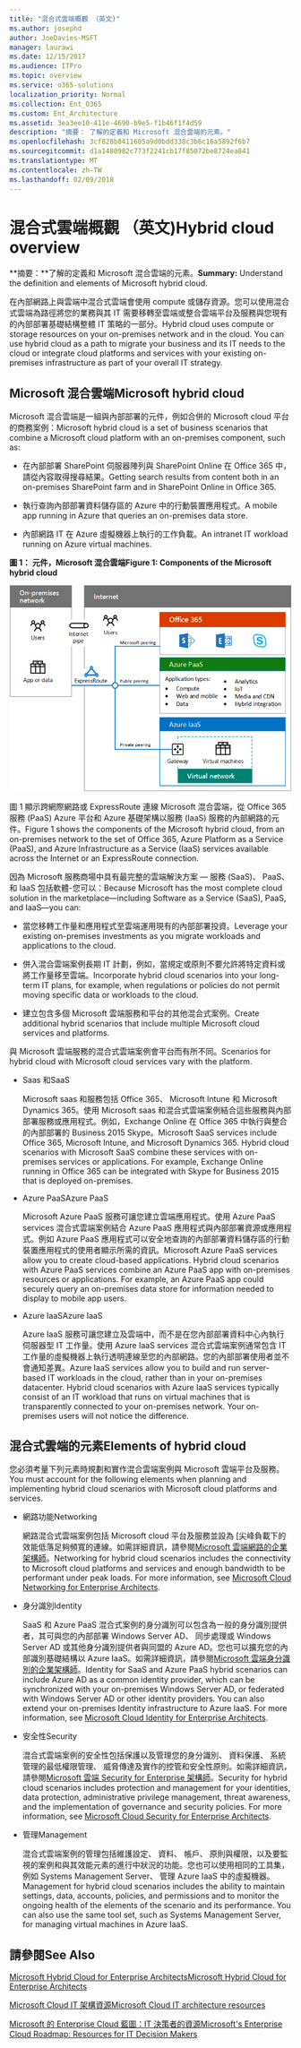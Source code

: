 ```yaml
---
title: "混合式雲端概觀 （英文)"
ms.author: josephd
author: JoeDavies-MSFT
manager: laurawi
ms.date: 12/15/2017
ms.audience: ITPro
ms.topic: overview
ms.service: o365-solutions
localization_priority: Normal
ms.collection: Ent_O365
ms.custom: Ent_Architecture
ms.assetid: 3ea3ee10-411e-4690-b9e5-f1b46f1f4d59
description: "摘要： 了解的定義和 Microsoft 混合雲端的元素。"
ms.openlocfilehash: 3cf828b8411605a9d0bdd338c3b6c16a5892f6b7
ms.sourcegitcommit: d1a1480982c773f2241cb17f85072be8724ea841
ms.translationtype: MT
ms.contentlocale: zh-TW
ms.lasthandoff: 02/09/2018
---
```

# <a name="hybrid-cloud-overview"></a><span data-ttu-id="a1de2-103">混合式雲端概觀 （英文)</span><span class="sxs-lookup"><span data-stu-id="a1de2-103">Hybrid cloud overview</span></span>

 <span data-ttu-id="a1de2-104">**摘要：**了解的定義和 Microsoft 混合雲端的元素。</span><span class="sxs-lookup"><span data-stu-id="a1de2-104">**Summary:** Understand the definition and elements of Microsoft hybrid cloud.</span></span>
  
<span data-ttu-id="a1de2-p101">在內部網路上與雲端中混合式雲端會使用 compute 或儲存資源。您可以使用混合式雲端為路徑將您的業務與其 IT 需要移轉至雲端或整合雲端平台及服務與您現有的內部部署基礎結構整體 IT 策略的一部分。</span><span class="sxs-lookup"><span data-stu-id="a1de2-p101">Hybrid cloud uses compute or storage resources on your on-premises network and in the cloud. You can use hybrid cloud as a path to migrate your business and its IT needs to the cloud or integrate cloud platforms and services with your existing on-premises infrastructure as part of your overall IT strategy.</span></span>
  
## <a name="microsoft-hybrid-cloud"></a><span data-ttu-id="a1de2-107">Microsoft 混合雲端</span><span class="sxs-lookup"><span data-stu-id="a1de2-107">Microsoft hybrid cloud</span></span>

<span data-ttu-id="a1de2-108">Microsoft 混合雲端是一組與內部部署的元件，例如合併的 Microsoft cloud 平台的商務案例：</span><span class="sxs-lookup"><span data-stu-id="a1de2-108">Microsoft hybrid cloud is a set of business scenarios that combine a Microsoft cloud platform with an on-premises component, such as:</span></span> 
  
- <span data-ttu-id="a1de2-109">在內部部署 SharePoint 伺服器陣列與 SharePoint Online 在 Office 365 中，請從內容取得搜尋結果。</span><span class="sxs-lookup"><span data-stu-id="a1de2-109">Getting search results from content both in an on-premises SharePoint farm and in SharePoint Online in Office 365.</span></span>
    
- <span data-ttu-id="a1de2-110">執行查詢內部部署資料儲存區的 Azure 中的行動裝置應用程式。</span><span class="sxs-lookup"><span data-stu-id="a1de2-110">A mobile app running in Azure that queries an on-premises data store.</span></span>
    
- <span data-ttu-id="a1de2-111">內部網路 IT 在 Azure 虛擬機器上執行的工作負載。</span><span class="sxs-lookup"><span data-stu-id="a1de2-111">An intranet IT workload running on Azure virtual machines.</span></span>
    
<span data-ttu-id="a1de2-112">**圖 1： 元件，Microsoft 混合雲端**</span><span class="sxs-lookup"><span data-stu-id="a1de2-112">**Figure 1: Components of the Microsoft hybrid cloud**</span></span>

![Microsoft 混合式雲端的元件](images/Hybrid_Poster/MS_Hybrid_Cloud.png)
  
<span data-ttu-id="a1de2-114">圖 1 顯示跨網際網路或 ExpressRoute 連線 Microsoft 混合雲端，從 Office 365 服務 (PaaS) Azure 平台和 Azure 基礎架構以服務 (IaaS) 服務的內部網路的元件。</span><span class="sxs-lookup"><span data-stu-id="a1de2-114">Figure 1 shows the components of the Microsoft hybrid cloud, from an on-premises network to the set of Office 365, Azure Platform as a Service (PaaS), and Azure Infrastructure as a Service (IaaS) services available across the Internet or an ExpressRoute connection.</span></span>
  
<span data-ttu-id="a1de2-115">因為 Microsoft 服務商場中具有最完整的雲端解決方案 — 服務 (SaaS)、 PaaS、 和 IaaS 包括軟體-您可以：</span><span class="sxs-lookup"><span data-stu-id="a1de2-115">Because Microsoft has the most complete cloud solution in the marketplace—including Software as a Service (SaaS), PaaS, and IaaS—you can:</span></span>
  
- <span data-ttu-id="a1de2-116">當您移轉工作量和應用程式至雲端運用現有的內部部署投資。</span><span class="sxs-lookup"><span data-stu-id="a1de2-116">Leverage your existing on-premises investments as you migrate workloads and applications to the cloud.</span></span>
    
- <span data-ttu-id="a1de2-117">併入混合雲端案例長期 IT 計劃，例如，當規定或原則不要允許將特定資料或將工作量移至雲端。</span><span class="sxs-lookup"><span data-stu-id="a1de2-117">Incorporate hybrid cloud scenarios into your long-term IT plans, for example, when regulations or policies do not permit moving specific data or workloads to the cloud.</span></span>
    
- <span data-ttu-id="a1de2-118">建立包含多個 Microsoft 雲端服務和平台的其他混合式案例。</span><span class="sxs-lookup"><span data-stu-id="a1de2-118">Create additional hybrid scenarios that include multiple Microsoft cloud services and platforms.</span></span>
    
<span data-ttu-id="a1de2-119">與 Microsoft 雲端服務的混合式雲端案例會平台而有所不同。</span><span class="sxs-lookup"><span data-stu-id="a1de2-119">Scenarios for hybrid cloud with Microsoft cloud services vary with the platform.</span></span>
  
- <span data-ttu-id="a1de2-120">Saas 和</span><span class="sxs-lookup"><span data-stu-id="a1de2-120">SaaS</span></span>
    
    <span data-ttu-id="a1de2-p102">Microsoft saas 和服務包括 Office 365、 Microsoft Intune 和 Microsoft Dynamics 365。使用 Microsoft saas 和混合式雲端案例結合這些服務與內部部署服務或應用程式。例如，Exchange Online 在 Office 365 中執行與整合的內部部署的 Business 2015 Skype。</span><span class="sxs-lookup"><span data-stu-id="a1de2-p102">Microsoft SaaS services include Office 365, Microsoft Intune, and Microsoft Dynamics 365. Hybrid cloud scenarios with Microsoft SaaS combine these services with on-premises services or applications. For example, Exchange Online running in Office 365 can be integrated with Skype for Business 2015 that is deployed on-premises.</span></span>
    
- <span data-ttu-id="a1de2-124">Azure PaaS</span><span class="sxs-lookup"><span data-stu-id="a1de2-124">Azure PaaS</span></span>
    
    <span data-ttu-id="a1de2-p103">Microsoft Azure PaaS 服務可讓您建立雲端應用程式。使用 Azure PaaS services 混合式雲端案例結合 Azure PaaS 應用程式與內部部署資源或應用程式。例如 Azure PaaS 應用程式可以安全地查詢的內部部署資料儲存區的行動裝置應用程式的使用者顯示所需的資訊。</span><span class="sxs-lookup"><span data-stu-id="a1de2-p103">Microsoft Azure PaaS services allow you to create cloud-based applications. Hybrid cloud scenarios with Azure PaaS services combine an Azure PaaS app with on-premises resources or applications. For example, an Azure PaaS app could securely query an on-premises data store for information needed to display to mobile app users.</span></span>
    
- <span data-ttu-id="a1de2-128">Azure IaaS</span><span class="sxs-lookup"><span data-stu-id="a1de2-128">Azure IaaS</span></span>
    
    <span data-ttu-id="a1de2-p104">Azure IaaS 服務可讓您建立及雲端中，而不是在您內部部署資料中心內執行伺服器型 IT 工作量。使用 Azure IaaS services 混合式雲端案例通常包含 IT 工作量的虛擬機器上執行透明連線至您的內部網路。您的內部部署使用者並不會通知差異。</span><span class="sxs-lookup"><span data-stu-id="a1de2-p104">Azure IaaS services allow you to build and run server-based IT workloads in the cloud, rather than in your on-premises datacenter. Hybrid cloud scenarios with Azure IaaS services typically consist of an IT workload that runs on virtual machines that is transparently connected to your on-premises network. Your on-premises users will not notice the difference.</span></span>
    
## <a name="elements-of-hybrid-cloud"></a><span data-ttu-id="a1de2-132">混合式雲端的元素</span><span class="sxs-lookup"><span data-stu-id="a1de2-132">Elements of hybrid cloud</span></span>

<span data-ttu-id="a1de2-133">您必須考量下列元素時規劃和實作混合雲端案例與 Microsoft 雲端平台及服務。</span><span class="sxs-lookup"><span data-stu-id="a1de2-133">You must account for the following elements when planning and implementing hybrid cloud scenarios with Microsoft cloud platforms and services.</span></span>
  
- <span data-ttu-id="a1de2-134">網路功能</span><span class="sxs-lookup"><span data-stu-id="a1de2-134">Networking</span></span>
    
    <span data-ttu-id="a1de2-p105">網路混合式雲端案例包括 Microsoft cloud 平台及服務並設為 [尖峰負載下的效能低落足夠頻寬的連線。如需詳細資訊，請參閱[Microsoft 雲端網路的企業架構師](microsoft-cloud-networking-for-enterprise-architects.md)。</span><span class="sxs-lookup"><span data-stu-id="a1de2-p105">Networking for hybrid cloud scenarios includes the connectivity to Microsoft cloud platforms and services and enough bandwidth to be performant under peak loads. For more information, see [Microsoft Cloud Networking for Enterprise Architects](microsoft-cloud-networking-for-enterprise-architects.md).</span></span>
    
- <span data-ttu-id="a1de2-137">身分識別</span><span class="sxs-lookup"><span data-stu-id="a1de2-137">Identity</span></span>
    
    <span data-ttu-id="a1de2-p106">SaaS 和 Azure PaaS 混合式案例的身分識別可以包含為一般的身分識別提供者，其可與您的內部部署 Windows Server AD、 同步處理或 Windows Server AD 或其他身分識別提供者與同盟的 Azure AD。您也可以擴充您的內部識別基礎結構以 Azure IaaS。如需詳細資訊，請參閱[Microsoft 雲端身分識別的企業架構師](microsoft-cloud-identity-for-enterprise-architects.md)。</span><span class="sxs-lookup"><span data-stu-id="a1de2-p106">Identity for SaaS and Azure PaaS hybrid scenarios can include Azure AD as a common identity provider, which can be synchronized with your on-premises Windows Server AD, or federated with Windows Server AD or other identity providers. You can also extend your on-premises Identity infrastructure to Azure IaaS. For more information, see [Microsoft Cloud Identity for Enterprise Architects](microsoft-cloud-identity-for-enterprise-architects.md).</span></span>
    
- <span data-ttu-id="a1de2-141">安全性</span><span class="sxs-lookup"><span data-stu-id="a1de2-141">Security</span></span>
    
    <span data-ttu-id="a1de2-p107">混合式雲端案例的安全性包括保護以及管理您的身分識別、 資料保護、 系統管理的最低權限管理、 威脅傳達及實作的控管和安全性原則。如需詳細資訊，請參閱[Microsoft 雲端 Security for Enterprise 架構師](https://technet.microsoft.com/library/dn919927.aspx#security)。</span><span class="sxs-lookup"><span data-stu-id="a1de2-p107">Security for hybrid cloud scenarios includes protection and management for your identities, data protection, administrative privilege management, threat awareness, and the implementation of governance and security policies. For more information, see [Microsoft Cloud Security for Enterprise Architects](https://technet.microsoft.com/library/dn919927.aspx#security).</span></span>
    
- <span data-ttu-id="a1de2-144">管理</span><span class="sxs-lookup"><span data-stu-id="a1de2-144">Management</span></span>
    
    <span data-ttu-id="a1de2-p108">混合式雲端案例的管理包括維護設定、 資料、 帳戶、 原則與權限，以及要監視的案例和與其效能元素的進行中狀況的功能。您也可以使用相同的工具集，例如 Systems Management Server、 管理 Azure IaaS 中的虛擬機器。</span><span class="sxs-lookup"><span data-stu-id="a1de2-p108">Management for hybrid cloud scenarios includes the ability to maintain settings, data, accounts, policies, and permissions and to monitor the ongoing health of the elements of the scenario and its performance. You can also use the same tool set, such as Systems Management Server, for managing virtual machines in Azure IaaS.</span></span>
    
## <a name="see-also"></a><span data-ttu-id="a1de2-147">請參閱</span><span class="sxs-lookup"><span data-stu-id="a1de2-147">See Also</span></span>

[<span data-ttu-id="a1de2-148">Microsoft Hybrid Cloud for Enterprise Architects</span><span class="sxs-lookup"><span data-stu-id="a1de2-148">Microsoft Hybrid Cloud for Enterprise Architects</span></span>](microsoft-hybrid-cloud-for-enterprise-architects.md)
  
[<span data-ttu-id="a1de2-149">Microsoft Cloud IT 架構資源</span><span class="sxs-lookup"><span data-stu-id="a1de2-149">Microsoft Cloud IT architecture resources</span></span>](microsoft-cloud-it-architecture-resources.md)

[<span data-ttu-id="a1de2-150">Microsoft 的 Enterprise Cloud 藍圖：IT 決策者的資源</span><span class="sxs-lookup"><span data-stu-id="a1de2-150">Microsoft's Enterprise Cloud Roadmap: Resources for IT Decision Makers</span></span>](https://sway.com/FJ2xsyWtkJc2taRD)
 



